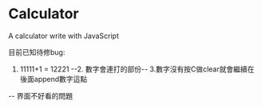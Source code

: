 # Calculator
A calculator write with JavaScript

目前已知待修bug:
1. 11111+1 = 12221
--2. 數字會連打的部份--
3.數字沒有按C做clear就會繼續在後面append數字這點

-- 界面不好看的問題
